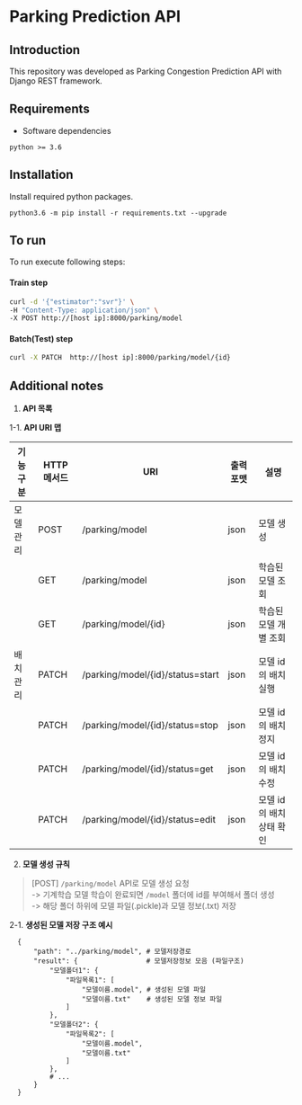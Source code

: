 # Parking Prediction API

## Introduction
This repository was developed as Parking Congestion Prediction API with Django REST framework.

## Requirements 

- Software dependencies

```
python >= 3.6
```

## Installation

Install required python packages.

```
python3.6 -m pip install -r requirements.txt --upgrade
```

## To run

To run execute following steps:

#### Train step

```bash
curl -d '{"estimator":"svr"}' \
-H "Content-Type: application/json" \
-X POST http://[host ip]:8000/parking/model
```

#### Batch(Test) step

```bash
curl -X PATCH  http://[host ip]:8000/parking/model/{id}
```

## Additional notes



1.  **API 목록**

1-1.  **API URI 맵**

| **기능구분**		| **HTTP 메서드**| **URI**    		                   | **출력포맷**  | **설명**                               				|
|---------------|---------------|---------------------------------|--------------|----------------------------------------------|
| 모델 관리      | POST			| /parking/model                 		     | json         | 모델 생성                              				|
|              | GET 			| /parking/model             		         | json         | 학습된 모델 조회                   			  	|
|              | GET 			| /parking/model/{id}        		         | json         | 학습된 모델 개별 조회                   			  	|
| 배치 관리      | PATCH		| /parking/model/{id}/status=start       | json         | 모델 id의 배치 실행		     				    	|
|              | PATCH		| /parking/model/{id}/status=stop        | json         | 모델 id의 배치 정지	    				    	|
|              | PATCH		| /parking/model/{id}/status=get         | json         | 모델 id의 배치 수정				    	|
|              | PATCH		| /parking/model/{id}/status=edit        | json         | 모델 id의 배치 상태 확인  				    	|



2.  **모델 생성 규칙**

  > [POST] `/parking/model` API로 모델 생성 요청 </br>
  -> 기계학습 모델 학습이 완료되면 `/model` 폴더에 id를 부여해서 폴더 생성 </br>
  -> 해당 폴더 하위에 모델 파일(.pickle)과 모델 정보(.txt) 저장 
  
2-1. **생성된 모델 저장 구조 예시**
     

```
  {
      "path": "../parking/model", # 모델저장경로 
      "result": {                 # 모델저장정보 모음 (파일구조)
          "모델폴더1": {
              "파일목록1": [
                  "모델이름.model", # 생성된 모델 파일
                  "모델이름.txt"    # 생성된 모델 정보 파일
              ]
          },
          "모델폴더2": {
              "파일목록2": [
                  "모델이름.model",
                  "모델이름.txt"
              ]
          },
          # ...
      }
  }
```

      
